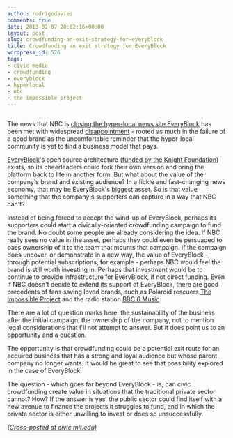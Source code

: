 ```yaml
---
author: rodrigodavies
comments: true
date: 2013-02-07 20:02:16+00:00
layout: post
slug: crowdfunding-an-exit-strategy-for-everyblock
title: Crowdfunding an exit strategy for EveryBlock
wordpress_id: 526
tags:
- civic media
- crowdfunding
- everyblock
- hyperlocal
- nbc
- the impossible project
---
```


<img src="http://rodrigodavies.com/blog/wp-content/uploads/2013/02/everyblock_logo.png" class="largeimg" alt="">

The news that NBC is [closing the hyper-local news site EveryBlock](http://www.latimes.com/business/technology/la-fi-tn-nbc-everyblock-shuts-down-20130207,0,6614518.story) has been met with widespread [disappointment](https://twitter.com/marshallk/status/299561731515113473) - rooted as much in the failure of a good brand as the uncomfortable reminder that the hyper-local community is yet to find a business model that pays.

[EveryBlock](http://www.everyblock.com/)'s open source architecture ([funded by the Knight Foundation](http://www.holovaty.com/writing/knight-foundation-grant/)) exists, so its cheerleaders could fork their own version and bring the platform back to life in another form. But what about the value of the company's brand and existing audience? In a fickle and fast-changing news economy, that may be EveryBlock's biggest asset. So is that value something that the company's supporters can capture in a way that NBC can't?

Instead of being forced to accept the wind-up of EveryBlock, perhaps its supporters could start a civically-oriented crowdfunding campaign to fund the brand. No doubt some people are already considering the idea. If NBC really sees no value in the asset, perhaps they could even be persuaded to pass ownership of it to the team that mounts that campaign. If the campaign does uncover, or demonstrate in a new way, the value of EveryBlock - through potential subscriptions, for example - perhaps NBC would feel the brand is still worth investing in. Perhaps that investment would be to continue to provide infrastructure for EveryBlock, if not direct funding. Even if NBC doesn't decide to extend its support of EveryBlock, there are good precedents of fans saving loved brands, such as Polaroid rescuers [The Impossible Project](http://www.the-impossible-project.com/about/) and the radio station [BBC 6 Music](http://www.guardian.co.uk/tv-and-radio/2012/mar/10/fall-and-rise-bbc-6-music).

There are a lot of question marks here: the sustainability of the business after the initial campaign, the ownership of the company, not to mention legal considerations that I'll not attempt to answer. But it does point us to an opportunity and a question.

The opportunity is that crowdfunding could be a potential exit route for an acquired business that has a strong and loyal audience but whose parent company no longer wants. It would be great to see that possibility explored in the case of EveryBlock.

The question - which goes far beyond EveryBlock - is, can civic crowdfunding create value in situations that the traditional private sector cannot? How? If the answer is yes, the public sector could find itself with a new avenue to finance the projects it struggles to fund, and in which the private sector is either unwilling to invest or does so unsuccessfully.

_([Cross-posted at civic.mit.edu)](http://civic.mit.edu/blog/rodrigodavies/crowdfunding-an-exit-strategy-for-everyblock)_
